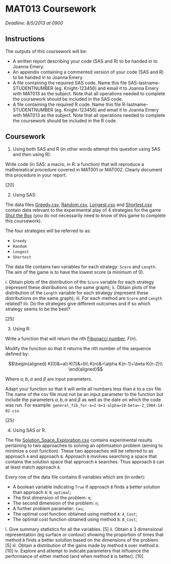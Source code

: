 # MAT013 Coursework

*Deadline: 8/5/2013 at 0900*

## Instructions

The outputs of this coursework will be:

- A written report describing your code (SAS and R) to be handed in to Joanna Emery.
- An appendix containing a commented version of your code (SAS and R) to be handed in to Joanna Emery.
- A file containing the required SAS code. Name this file SAS-lastname-STUDENTNUMBER (eg. Knight-123456) and email it to Joanna Emery with MAT013 as the subject. Note that all operations needed to complete the coursework should be included in the SAS code.
- A file containing the required R code. Name this file R-lastname-STUDENTNUMBER (eg. Knight-123456) and email it to Joanna Emery with MAT013 as the subject. Note that all operations needed to complete the coursework should be included in the R code.

## Coursework

1. Using both SAS and R (in other words attempt this question using SAS and then using R):

Write code (in SAS: a macro, in R: a function) that will reproduce a mathematical procedure covered in MAT001 or MAT002. Clearly document this procedure in your report.

[20]

2. Using SAS:

The data files [Greedy.csv](Data/Greedy.csv), [Random.csv](Data/Random.csv), [Longest.csv](Data/Longest.csv) and [Shortest.csv](Data/Shortest.csv) contain data relevant to the experimental play of 4 strategies for the game [Shut the Box](http://en.wikipedia.org/wiki/Shut_the_Box) (you do not necessarily need to know of this game to complete this coursework).

The four strategies will be referred to as:

- `Greedy`
- `Random`
- `Longest`
- `Shortest`

The data file contains two variables for each strategy: `Score` and `Length`. The aim of the game is to have the lowest score (a minimum of 0).


i. Obtain plots of the distribution of the `Score` variable for each strategy (represent these distributions on the same graph);
ii. Obtain plots of the distribution of the `Length` variable for each strategy (represent these distributions on the same graph);
iii. For each method are `Score` and `Length` related?
iiii. Do the strategies give different outcomes and if so which strategy seems to be the best?

[25]

3. Using R:

Write a function that will return the $n$th [Fibonacci number](http://en.wikipedia.org/wiki/Fibonacci_number), $F(n)$.

Modify the function so that it returns the $n$th number of the sequence defined by:

$$\begin{aligned}
K(0)&=a\\
K(1)&=b\\
K(n)&=\alpha K(n-1)+\beta K(n-2)\\
\end{aligned}$$

Where $a,b,\alpha$ and $\beta$ are input parameters.

Adapt your function so that it will write all numbers less than $k$ to a csv file. The name of the csv file must not be an input parameter to the function but include the parameters $a,b,\alpha$ and $\beta$ as well as the date on which the code was run. For example: `general_fib_for-a=2-b=3-alpha=10-beta=-2_1984-14-02.csv`.

[25]

4. Using SAS or R.

The file [Solution_Space_Exploration.csv](Data/Solution_Space_Exploration.csv) contains experimental results pertaining to two approaches to solving an optimisation problem (aiming to minimize a cost function). These two approaches will be referred to as approach `A` and approach `B`. Approach `B` involves searching a space that contains the solution space that approach `A` searches. Thus approach `B` can at least match approach `A`.

Every row of the data file contains 6 variables which are (in order):

- A boolean variable indicating `True` if approach `B` finds a better solution than approach `A`: `B_optimal`;
- The first dimension of the problem: `m`;
- The second dimension of the problem: `n`;
- A further problem parameter: `tau`;
- The optimal cost function obtained using method `A`: `A_Cost`;
- The optimal cost function obtained using method `B`: `B_Cost`;

i. Give summary statistics for all the variables.
[5]
ii. Obtain a 3 dimensional representation (eg surface or contour) showing the proportion of times that method `B` finds a better solution based on the dimensions of the problem.
[5]
iii. Obtain a distribution of the gains made by method `B` over method `A`.
[10]
iv. Explore and attempt to indicate parameters that influence the performance of either method (and when method `B` is better).
[10]
